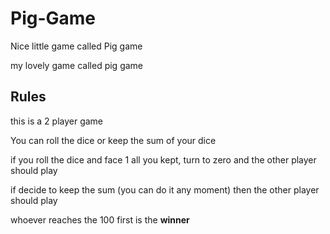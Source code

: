 # Pig-Game
Nice little game called Pig game

my lovely game called pig game

## Rules
this is a 2 player game

You can roll the dice or keep the sum of your dice

if you roll the dice and face 1 all you kept, turn to zero and the other player should play

if decide to keep the sum (you can do it any moment) then the other player should play

whoever reaches the 100 first is the **winner**
